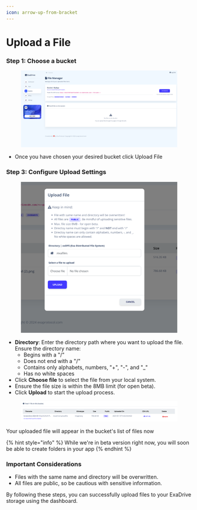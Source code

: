```yaml
---
icon: arrow-up-from-bracket
---
```


# Upload a File

### Step 1: Choose a bucket

<figure><img src="../../.gitbook/assets/Screenshot 2024-09-13 at 9.30.53 PM.png" alt=""><figcaption></figcaption></figure>

* Once you have chosen your desired bucket click Upload File

### Step 3: Configure Upload Settings

<figure><img src="../../.gitbook/assets/Screenshot 2024-09-16 at 9.08.27 AM.png" alt=""><figcaption></figcaption></figure>

* **Directory**: Enter the directory path where you want to upload the file. Ensure the directory name:
  * Begins with a "/"
  * Does not end with a "/"
  * Contains only alphabets, numbers, "+", "-", and "\_"
  * Has no white spaces
* Click **Choose file** to select the file from your local system.
* Ensure the file size is within the 8MB limit (for open beta).
* Click **Upload** to start the upload process.



<figure><img src="../../.gitbook/assets/Screenshot 2024-09-13 at 9.32.51 PM.png" alt=""><figcaption></figcaption></figure>

Your uploaded file will appear in the bucket's list of files now

{% hint style="info" %}
While we're in beta version right now, you will soon be able to create folders in your app
{% endhint %}

### Important Considerations

* Files with the same name and directory will be overwritten.
* All files are public, so be cautious with sensitive information.

By following these steps, you can successfully upload files to your ExaDrive storage using the dashboard.
